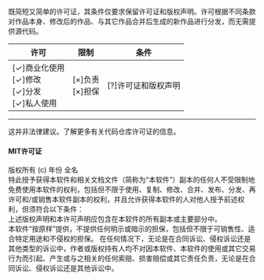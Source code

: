<!--A short and simple permissive license with conditions only requiring preservation of copyright and license notices. Licensed works, modifications, and larger works may be distributed under different terms and without source code.-->
既简短又简单的许可证，其条件仅要求保留许可证和版权声明。许可根据不同条款对作品本身、修改后的作品、与其它作品合并后生成的新作品进行分发，而无需提供源代码。<br>
<!--|Permissions|Limitations|Conditions|
|---|---|---|
|[✓]Commercial use[✓]Modification[✓]Distribution[✓]Private use|[×]Liability[×]Warranty|[?]License and copyright notice|-->
|许可|限制|条件|
|---|---|---|
|[✓]商业化使用<br>[✓]修改<br>[✓]分发<br>[✓]私人使用<br>|[×]负责<br>[×]担保<br>|[?]许可证和版权声明|
***
<!--This is not legal advice. Learn more about repository licenses.-->
这并非法律建议。了解更多有关代码仓库许可证的信息。<br>
<!--#### MIT License
Copyright (c) Year Full name
Permission is hereby granted, free of charge, to any person obtaining a copy of this software and associated documentation files (the "Software"), to deal in the Software without restriction, including without limitation the rights to use, copy, modify, merge, publish, distribute, sublicense, and/or sell copies of the Software, and to permit persons to whom the Software is furnished to do so, subject to the following conditions:
The above copyright notice and this permission notice shall be included in all copies or substantial portions of the Software.
THE SOFTWARE IS PROVIDED "AS IS", WITHOUT WARRANTY OF ANY KIND, EXPRESS OR IMPLIED, INCLUDING BUT NOT LIMITED TO THE WARRANTIES OF MERCHANTABILITY, FITNESS FOR A PARTICULAR PURPOSE AND NONINFRINGEMENT. IN NO EVENT SHALL THE AUTHORS OR COPYRIGHT HOLDERS BE LIABLE FOR ANY CLAIM, DAMAGES OR OTHER LIABILITY, WHETHER IN AN ACTION OF CONTRACT, TORT OR OTHERWISE, ARISING FROM, OUT OF OR IN CONNECTION WITH THE SOFTWARE OR THE USE OR OTHER DEALINGS IN THE SOFTWARE.-->
#### MIT许可证<br>
版权所有 (c) 年份 全名<br>
特此授予获得本软件和相关文档文件（简称为“本软件”）副本的任何人不受限制地免费使用本软件的权利，包括但不限于使用、复制、修改、合并、发布、分发、再许可和/或销售本软件副本的权利，并且允许获得本软件的人对他人授予前述权利，但须符合以下条件：<br>
上述版权声明和本许可声明应包含在本软件的所有副本或主要部分中。<br>
本软件“按原样”提供，不提供任何明示或暗示的担保，包括但不限于可销售性、适合特定用途和不侵权的担保。 在任何情况下，无论是在合同诉讼、侵权诉讼还是其他类型的诉讼中，作者或版权持有人均不对因本软件、本软件的使用或其它交易行为而引起、产生或与之相关的任何索赔、损害赔偿或其它责任负责，无论是在合同诉讼、侵权诉讼还是其他诉讼中。<br>
